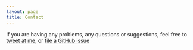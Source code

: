 ```yaml
---
layout: page
title: Contact
---
```


If you are having any problems, any questions or suggestions, feel free to [tweet at me](https://twitter.com/intent/tweet?text=%40julcasans), or [file a GitHub issue](https://github.com/julcasans/juliocastillo.dev/issues/new)
